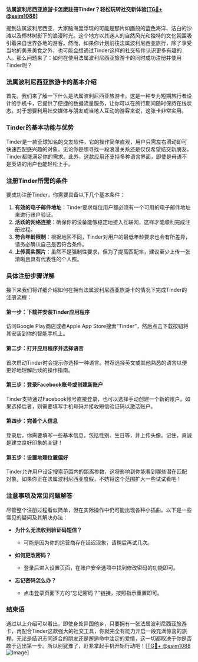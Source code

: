 **法属波利尼西亚旅游卡怎麽註冊Tinder？轻松玩转社交新体验[[TG💪+ @esim1088](https://t.me/s/esim1088)]**

提到法属波利尼西亚，大家脑海里浮现的可能是那片如画般的蓝色海洋、洁白的沙滩以及椰林树影下的浪漫时光。这个地方以其迷人的自然风光和独特的文化氛围吸引着来自世界各地的游客。然而，如果你计划前往法属波利尼西亚旅行，除了享受当地的美景美食之外，也可能会想通过Tinder这样的社交软件认识更多有趣的人。那么问题来了：如何在使用法属波利尼西亚旅游卡的同时成功注册并使用Tinder呢？

### 法属波利尼西亚旅游卡的基本介绍

首先，我们来了解一下什么是法属波利尼西亚旅游卡。这是一种专为短期旅行者设计的手机卡，它提供了便捷的数据流量服务，让你可以在旅行期间随时保持在线状态。对于想要利用社交媒体与朋友或当地人互动的游客来说，这张卡非常实用。

### Tinder的基本功能与优势

Tinder是一款全球知名的交友软件，它的操作简单直观，用户只需左右滑动即可快速匹配感兴趣的对象。无论你是想寻找一段浪漫关系还是仅仅希望结交新朋友，Tinder都能满足你的需求。此外，这款应用还支持多种语言界面，即使是母语不是英语的用户也能轻松上手。

### 注册Tinder所需的条件

要成功注册Tinder，你需要具备以下几个基本条件：

1. **有效的电子邮件地址**：Tinder要求每位用户都必须有一个可用的电子邮件地址来进行账户验证。
2. **活跃的网络连接**：确保你的设备能够稳定地接入互联网，这样才能顺利完成注册过程。
3. **符合年龄限制**：根据地区不同，Tinder对用户的最低年龄要求也会有所差异，请务必确认自己是否符合条件。
4. **上传真实照片**：虽然不是强制性要求，但为了提高匹配率，建议至少上传一张清晰且具有代表性的个人照。

### 具体注册步骤详解

接下来我们将详细介绍如何在拥有法属波利尼西亚旅游卡的情况下完成Tinder的注册流程：

#### 第一步：下载并安装Tinder应用程序
访问Google Play商店或者Apple App Store搜索“Tinder”，然后点击下载按钮将其安装到你的智能手机上。

#### 第二步：打开应用程序并选择语言
首次启动Tinder时会提示你选择一种语言。推荐选择英文或其他熟悉的语言以便更好地理解后续的操作指南。

#### 第三步：登录Facebook账号或创建新账户
Tinder支持通过Facebook账号直接登录，也可以选择手动创建一个新的账户。如果选择后者，则需要填写手机号码并接收短信验证码以激活账户。

#### 第四步：完善个人信息
登录后，你需要填写一些基本信息，包括性别、生日等，并上传头像。记住，真诚是建立良好印象的关键！

#### 第五步：设置地理位置偏好
Tinder允许用户设定搜索范围内的距离参数，这将影响到你能看到哪些潜在匹配对象。如果你正在法属波利尼西亚度假，不妨将这个范围扩大一些试试看吧！

### 注意事项及常见问题解答

尽管整个注册过程看似简单，但在实际操作中仍可能出现各种小插曲。以下是一些常见的疑问及其解决办法：

- **为什么无法收到验证码短信？**
  - 可能是因为你的运营商存在延迟现象，请稍后再试几次。
  
- **如何更改密码？**
  - 登录后进入设置页面，在账户安全选项中找到修改密码的功能即可。

- **忘记密码怎么办？**
  - 点击登录页面下方的“忘记密码？”链接，按照指示重置即可。

### 结束语

通过以上介绍可以看出，即使身处异国他乡，只要拥有一张法属波利尼西亚旅游卡，再配合Tinder这款强大的社交工具，你就完全有能力开启一段充满惊喜的旅程。无论是结识志同道合的朋友还是邂逅命中注定的爱情，这一切都取决于你是否敢于迈出第一步。所以别犹豫了，赶紧拿起手机开始行动吧！[[TG💪+ @esim1088](https://t.me/s/esim1088) ![Image](https://i.postimg.cc/4NQfJmqS/Snipaste-2025-05-13-00-14-12.png)]